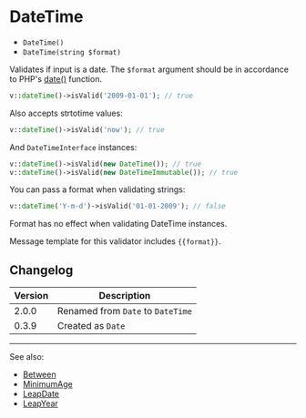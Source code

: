 # DateTime

- `DateTime()`
- `DateTime(string $format)`

Validates if input is a date. The `$format` argument should be in accordance to
PHP's [date()](http://php.net/date) function.

```php
v::dateTime()->isValid('2009-01-01'); // true
```

Also accepts strtotime values:

```php
v::dateTime()->isValid('now'); // true
```

And `DateTimeInterface` instances:

```php
v::dateTime()->isValid(new DateTime()); // true
v::dateTime()->isValid(new DateTimeImmutable()); // true
```

You can pass a format when validating strings:

```php
v::dateTime('Y-m-d')->isValid('01-01-2009'); // false
```

Format has no effect when validating DateTime instances.

Message template for this validator includes `{{format}}`.

## Changelog

Version | Description
--------|-------------
  2.0.0 | Renamed from `Date` to `DateTime`
  0.3.9 | Created as `Date`

***
See also:

- [Between](Between.md)
- [MinimumAge](MinimumAge.md)
- [LeapDate](LeapDate.md)
- [LeapYear](LeapYear.md)
